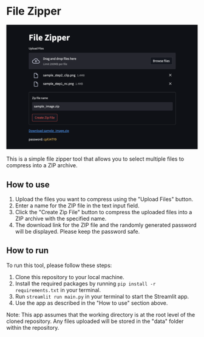# File Zipper
![streamlit UI](assets/streamlit_ui.png)

This is a simple file zipper tool that allows you to select multiple files to compress into a ZIP archive.

## How to use

1. Upload the files you want to compress using the "Upload Files" button.
2. Enter a name for the ZIP file in the text input field.
3. Click the "Create Zip File" button to compress the uploaded files into a ZIP archive with the specified name.
4. The download link for the ZIP file and the randomly generated password will be displayed. Please keep the password safe.

## How to run

To run this tool, please follow these steps:

1. Clone this repository to your local machine.
2. Install the required packages by running `pip install -r requirements.txt` in your terminal.
3. Run `streamlit run main.py` in your terminal to start the Streamlit app.
4. Use the app as described in the "How to use" section above.

Note: This app assumes that the working directory is at the root level of the cloned repository. Any files uploaded will be stored in the "data" folder within the repository.
